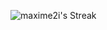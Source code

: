 ![maxime2i's Streak](https://github-readme-streak-stats.herokuapp.com/?user=maxime2i&theme=vue-dark&hide_border=true)
